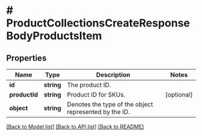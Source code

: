 # # ProductCollectionsCreateResponseBodyProductsItem

## Properties

Name | Type | Description | Notes
------------ | ------------- | ------------- | -------------
**id** | **string** | The product ID. |
**productId** | **string** | Product ID for SKUs. | [optional]
**object** | **string** | Denotes the type of the object represented by the ID. |

[[Back to Model list]](../../README.md#models) [[Back to API list]](../../README.md#endpoints) [[Back to README]](../../README.md)
